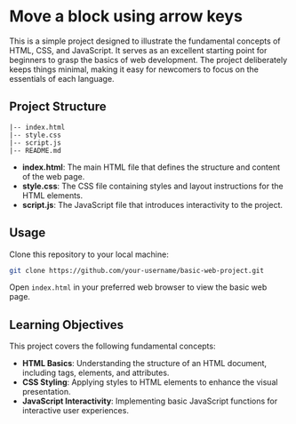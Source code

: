 # Move a block using arrow keys

This is a simple project designed to illustrate the fundamental concepts of HTML, CSS, and JavaScript. It serves as an excellent starting point for beginners to grasp the basics of web development. The project deliberately keeps things minimal, making it easy for newcomers to focus on the essentials of each language.

## Project Structure

```
|-- index.html
|-- style.css
|-- script.js
|-- README.md
```

- **index.html**: The main HTML file that defines the structure and content of the web page.
- **style.css**: The CSS file containing styles and layout instructions for the HTML elements.
- **script.js**: The JavaScript file that introduces interactivity to the project.

## Usage

Clone this repository to your local machine:

```bash
git clone https://github.com/your-username/basic-web-project.git
```

Open `index.html` in your preferred web browser to view the basic web page.

## Learning Objectives

This project covers the following fundamental concepts:

- **HTML Basics**: Understanding the structure of an HTML document, including tags, elements, and attributes.
- **CSS Styling**: Applying styles to HTML elements to enhance the visual presentation.
- **JavaScript Interactivity**: Implementing basic JavaScript functions for interactive user experiences.
